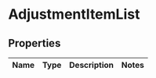 
# AdjustmentItemList

## Properties
Name | Type | Description | Notes
------------ | ------------- | ------------- | -------------



